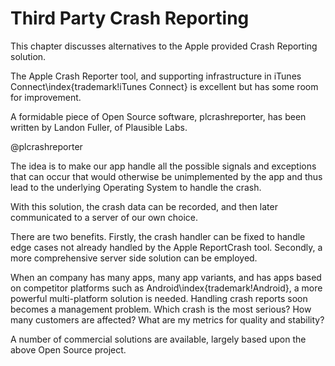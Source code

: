 # Third Party Crash Reporting

This chapter discusses alternatives to the Apple provided Crash Reporting solution.

The Apple Crash Reporter tool, and supporting infrastructure in iTunes Connect\index{trademark!iTunes Connect} is excellent but has some room for improvement.

A formidable piece of Open Source software, plcrashreporter, has been written by Landon Fuller, of Plausible Labs.

@plcrashreporter

The idea is to make our app handle all the possible signals and exceptions that can occur that would otherwise be unimplemented by the app and thus lead to the underlying Operating System to handle the crash.

With this solution, the crash data can be recorded, and then later communicated to a server of our own choice.

There are two benefits.  Firstly, the crash handler can be fixed to handle edge cases not already handled by the Apple ReportCrash tool.  Secondly, a more comprehensive server side solution can be employed.

When an company has many apps, many app variants, and has apps based on competitor platforms such as Android\index{trademark!Android}, a more powerful multi-platform solution is needed.  Handling crash reports soon becomes a management problem.  Which crash is the most serious?  How many customers are affected?  What are my metrics for quality and stability?

A number of commercial solutions are available, largely based upon the above Open Source project.

